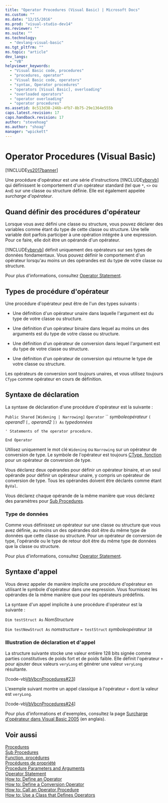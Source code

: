 ```yaml
---
title: "Operator Procedures (Visual Basic) | Microsoft Docs"
ms.custom: ""
ms.date: "12/15/2016"
ms.prod: "visual-studio-dev14"
ms.reviewer: ""
ms.suite: ""
ms.technology: 
  - "devlang-visual-basic"
ms.tgt_pltfrm: ""
ms.topic: "article"
dev_langs: 
  - "VB"
helpviewer_keywords: 
  - "Visual Basic code, procedures"
  - "procedures, operator"
  - "Visual Basic code, operators"
  - "syntax, Operator procedures"
  - "operators [Visual Basic], overloading"
  - "overloaded operators"
  - "operator overloading"
  - "operator procedures"
ms.assetid: 8c513d38-246b-4fb7-8b75-29e1364e555b
caps.latest.revision: 17
caps.handback.revision: 17
author: "stevehoag"
ms.author: "shoag"
manager: "wpickett"
---
```

# Operator Procedures (Visual Basic)
[!INCLUDE[vs2017banner](../../../../csharp/includes/vs2017banner.md)]

Une procédure d'opérateur est une série d'instructions [!INCLUDE[vbprvb](../../../../csharp/programming-guide/concepts/linq/includes/vbprvb_md.md)] qui définissent le comportement d'un opérateur standard \(tel que `*`, `<>` ou `And`\) sur une classe ou structure définie.  Elle est également appelée *surcharge d'opérateur*.  
  
## Quand définir des procédures d'opérateur  
 Lorsque vous avez défini une classe ou structure, vous pouvez déclarer des variables comme étant du type de cette classe ou structure.  Une telle variable doit parfois participer à une opération intégrée à une expression.  Pour ce faire, elle doit être un opérande d'un opérateur.  
  
 [!INCLUDE[vbprvb](../../../../csharp/programming-guide/concepts/linq/includes/vbprvb_md.md)] définit uniquement des opérateurs sur ses types de données fondamentaux.  Vous pouvez définir le comportement d'un opérateur lorsqu'au moins un des opérandes est du type de votre classe ou structure.  
  
 Pour plus d'informations, consultez [Operator Statement](../../../../visual-basic/language-reference/statements/operator-statement.md).  
  
## Types de procédure d'opérateur  
 Une procédure d'opérateur peut être de l'un des types suivants :  
  
-   Une définition d'un opérateur unaire dans laquelle l'argument est du type de votre classe ou structure.  
  
-   Une définition d'un opérateur binaire dans lequel au moins un des arguments est du type de votre classe ou structure.  
  
-   Une définition d'un opérateur de conversion dans lequel l'argument est du type de votre classe ou structure.  
  
-   Une définition d'un opérateur de conversion qui retourne le type de votre classe ou structure.  
  
 Les opérateurs de conversion sont toujours unaires, et vous utilisez toujours `CType` comme opérateur en cours de définition.  
  
## Syntaxe de déclaration  
 La syntaxe de déclaration d'une procédure d'opérateur est la suivante :  
  
 `Public Shared`   `[Widening | Narrowing]`   `Operator`   ``  *symboleopérateur*  `(` *operand1*  `[,`  *operand2* `]) As`  *typedonnées*  
  
 `' Statements of the operator procedure.`  
  
 `End Operator`  
  
 Utilisez uniquement le mot clé `Widening` ou `Narrowing` sur un opérateur de conversion de type.  Le symbole de l'opérateur est toujours [CType, fonction](../../../../visual-basic/language-reference/functions/ctype-function.md) pour un opérateur de conversion de type.  
  
 Vous déclarez deux opérandes pour définir un opérateur binaire, et un seul opérande pour définir un opérateur unaire, y compris un opérateur de conversion de type.  Tous les opérandes doivent être déclarés comme étant `ByVal`.  
  
 Vous déclarez chaque opérande de la même manière que vous déclarez des paramètres pour [Sub Procedures](../../../../visual-basic/programming-guide/language-features/procedures/sub-procedures.md).  
  
### Type de données  
 Comme vous définissez un opérateur sur une classe ou structure que vous avez définie, au moins un des opérandes doit être du même type de données que cette classe ou structure.  Pour un opérateur de conversion de type, l'opérande ou le type de retour doit être du même type de données que la classe ou structure.  
  
 Pour plus d'informations, consultez [Operator Statement](../../../../visual-basic/language-reference/statements/operator-statement.md).  
  
## Syntaxe d'appel  
 Vous devez appeler de manière implicite une procédure d'opérateur en utilisant le symbole d'opérateur dans une expression.  Vous fournissez les opérandes de la même manière que pour les opérateurs prédéfinis.  
  
 La syntaxe d'un appel implicite à une procédure d'opérateur est la suivante :  
  
 `Dim testStruct As`  *NomStructure*  
  
 `Dim testNewStruct As`  *nomstructure*  `= testStruct`  *symboleopérateur*  `10`  
  
### Illustration de déclaration et d'appel  
 La structure suivante stocke une valeur entière 128 bits signée comme parties constitutives de poids fort et de poids faible.  Elle définit l'opérateur `+` pour ajouter deux valeurs  `veryLong`  et générer une valeur  `veryLong`  résultante.  
  
 [!code-vb[VbVbcnProcedures#23](../../../../visual-basic/programming-guide/language-features/procedures/codesnippet/VisualBasic/operator-procedures_1.vb)]  
  
 L'exemple suivant montre un appel classique à l'opérateur `+` dont la valeur est  `veryLong`.  
  
 [!code-vb[VbVbcnProcedures#24](../../../../visual-basic/programming-guide/language-features/procedures/codesnippet/VisualBasic/operator-procedures_2.vb)]  
  
 Pour plus d'informations et d'exemples, consultez la page [Surcharge d'opérateur dans Visual Basic 2005](http://go.microsoft.com/fwlink/?LinkId=101703) \(en anglais\).  
  
## Voir aussi  
 [Procedures](../../../../visual-basic/programming-guide/language-features/procedures/index.md)   
 [Sub Procedures](../../../../visual-basic/programming-guide/language-features/procedures/sub-procedures.md)   
 [Function, procédures](../../../../visual-basic/programming-guide/language-features/procedures/function-procedures.md)   
 [Procédures de propriété](../../../../visual-basic/programming-guide/language-features/procedures/property-procedures.md)   
 [Procedure Parameters and Arguments](../../../../visual-basic/programming-guide/language-features/procedures/procedure-parameters-and-arguments.md)   
 [Operator Statement](../../../../visual-basic/language-reference/statements/operator-statement.md)   
 [How to: Define an Operator](../../../../visual-basic/programming-guide/language-features/procedures/how-to-define-an-operator.md)   
 [How to: Define a Conversion Operator](../../../../visual-basic/programming-guide/language-features/procedures/how-to-define-a-conversion-operator.md)   
 [How to: Call an Operator Procedure](../../../../visual-basic/programming-guide/language-features/procedures/how-to-call-an-operator-procedure.md)   
 [How to: Use a Class that Defines Operators](../../../../visual-basic/programming-guide/language-features/procedures/how-to-use-a-class-that-defines-operators.md)